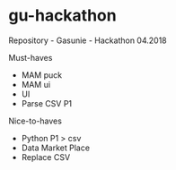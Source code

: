 # gu-hackathon
Repository - Gasunie - Hackathon 04.2018

Must-haves
- MAM puck
- MAM ui
- UI
- Parse CSV P1

Nice-to-haves
- Python P1 > csv
- Data Market Place
- Replace CSV